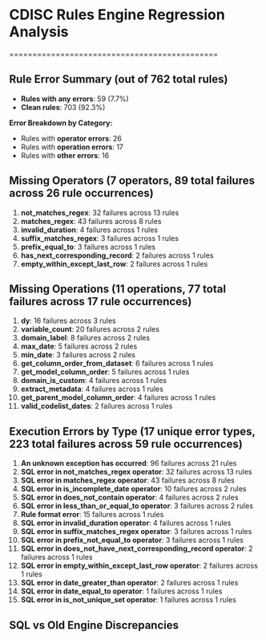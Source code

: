 # CDISC Rules Engine Regression Analysis
=============================================

## Rule Error Summary (out of 762 total rules)

- **Rules with any errors**: 59 (7.7%)
- **Clean rules**: 703 (92.3%)

**Error Breakdown by Category:**
- Rules with **operator errors**: 26
- Rules with **operation errors**: 17
- Rules with **other errors**: 16

## Missing Operators (7 operators, 89 total failures across 26 rule occurrences)

 1. **not_matches_regex**: 32 failures across 13 rules
 2. **matches_regex**: 43 failures across 8 rules
 3. **invalid_duration**: 4 failures across 1 rules
 4. **suffix_matches_regex**: 3 failures across 1 rules
 5. **prefix_equal_to**: 3 failures across 1 rules
 6. **has_next_corresponding_record**: 2 failures across 1 rules
 7. **empty_within_except_last_row**: 2 failures across 1 rules

## Missing Operations (11 operations, 77 total failures across 17 rule occurrences)

 1. **dy**: 16 failures across 3 rules
 2. **variable_count**: 20 failures across 2 rules
 3. **domain_label**: 8 failures across 2 rules
 4. **max_date**: 5 failures across 2 rules
 5. **min_date**: 3 failures across 2 rules
 6. **get_column_order_from_dataset**: 6 failures across 1 rules
 7. **get_model_column_order**: 5 failures across 1 rules
 8. **domain_is_custom**: 4 failures across 1 rules
 9. **extract_metadata**: 4 failures across 1 rules
10. **get_parent_model_column_order**: 4 failures across 1 rules
11. **valid_codelist_dates**: 2 failures across 1 rules
## Execution Errors by Type (17 unique error types, 223 total failures across 59 rule occurrences)

 1. **An unknown exception has occurred**: 96 failures across 21 rules
 2. **SQL error in not_matches_regex operator**: 32 failures across 13 rules
 3. **SQL error in matches_regex operator**: 43 failures across 8 rules
 4. **SQL error in is_incomplete_date operator**: 10 failures across 2 rules
 5. **SQL error in does_not_contain operator**: 4 failures across 2 rules
 6. **SQL error in less_than_or_equal_to operator**: 3 failures across 2 rules
 7. **Rule format error**: 15 failures across 1 rules
 8. **SQL error in invalid_duration operator**: 4 failures across 1 rules
 9. **SQL error in suffix_matches_regex operator**: 3 failures across 1 rules
10. **SQL error in prefix_not_equal_to operator**: 3 failures across 1 rules
11. **SQL error in does_not_have_next_corresponding_record operator**: 2 failures across 1 rules
12. **SQL error in empty_within_except_last_row operator**: 2 failures across 1 rules
13. **SQL error in date_greater_than operator**: 2 failures across 1 rules
14. **SQL error in date_equal_to operator**: 1 failures across 1 rules
15. **SQL error in is_not_unique_set operator**: 1 failures across 1 rules


## SQL vs Old Engine Discrepancies
